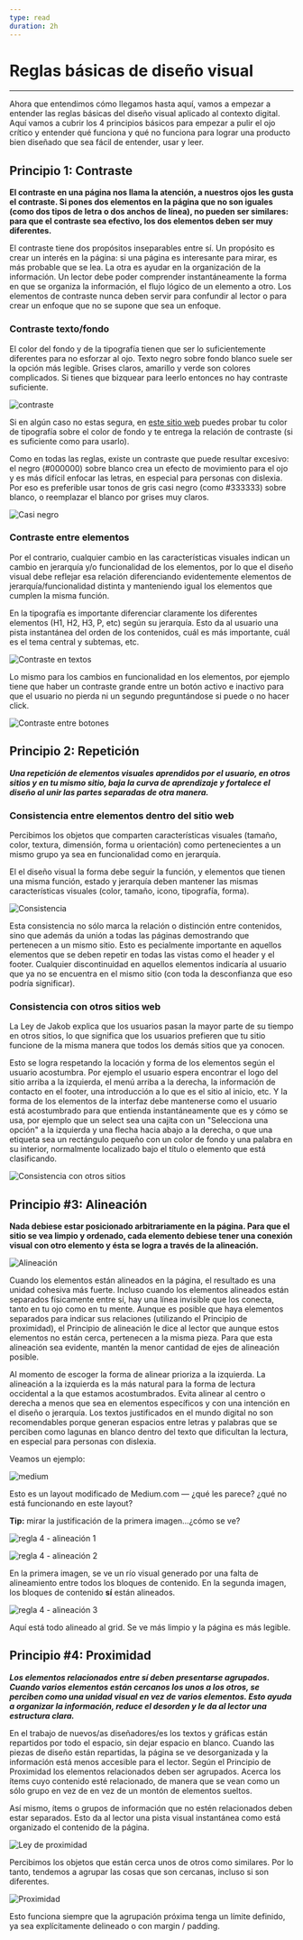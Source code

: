 ```yaml
---
type: read
duration: 2h
---
```


# Reglas básicas de diseño visual

***

Ahora que entendimos cómo llegamos hasta aquí, vamos a empezar a entender las
reglas básicas del diseño visual aplicado al contexto digital. Aquí vamos a
cubrir los 4 principios básicos para empezar a pulir el ojo crítico y entender
qué funciona y qué no funciona para lograr una producto bien diseñado que sea
fácil de entender, usar y leer.

## Principio 1: Contraste

**El contraste en una página nos llama la atención, a nuestros ojos les gusta el
contraste. Si pones dos elementos en la página que no son iguales (como dos
tipos de letra o dos anchos de línea), no pueden ser similares: para que el
contraste sea efectivo, los dos elementos deben ser muy diferentes.**

El contraste tiene dos propósitos inseparables entre sí. Un propósito es crear
un interés en la página: si una página es interesante para mirar, es más probable
que se lea. La otra es ayudar en la organización de la información. Un lector
debe poder comprender instantáneamente la forma en que se organiza la información,
el flujo lógico de un elemento a otro. Los elementos de contraste nunca deben
servir para confundir al lector o para crear un enfoque que no se supone que sea
un enfoque.

### Contraste texto/fondo

El color del fondo y de la tipografía tienen que ser lo suficientemente
diferentes para no esforzar al ojo. Texto negro sobre fondo blanco suele ser la
opción más legible. Grises claros, amarillo y verde son colores complicados. Si
tienes que bizquear para leerlo entonces no hay contraste suficiente.

![contraste](https://i.ibb.co/XjkK0S9/Artboard-Copy-4.png)

Si en algún caso no estas segura, en [este sitio web](webaim.org/resources/contrastchecker)
puedes probar tu color de tipografía sobre el color de fondo y te entrega la
relación de contraste (si es suficiente como para usarlo).

Como en todas las reglas, existe un contraste que puede resultar excesivo: el
negro (#000000) sobre blanco crea un efecto de movimiento para el ojo y es más
difícil enfocar las letras, en especial para personas con dislexia. Por eso es
preferible usar tonos de gris casi negro (como #333333) sobre blanco, o
reemplazar el blanco por grises muy claros.

![Casi negro](https://i.ibb.co/9TwVKD4/Artboard-Copy-5.png)

### Contraste entre elementos

Por el contrario, cualquier cambio en las características visuales indican un
cambio en jerarquía y/o funcionalidad de los elementos, por lo que el diseño
visual debe reflejar esa relación diferenciando evidentemente elementos de
jerarquía/funcionalidad distinta y manteniendo igual los elementos que cumplen
la misma función.

En la tipografía es importante diferenciar claramente los diferentes elementos
(H1, H2, H3, P, etc) según su jerarquía. Esto da al usuario una pista
instantánea del orden de los contenidos, cuál es más importante, cuál es el tema
central y subtemas, etc.

![Contraste en textos](https://i.ibb.co/5GmXPRb/Artboard.png)

Lo mismo para los cambios en funcionalidad en los elementos, por ejemplo tiene
que haber un contraste grande entre un botón activo e inactivo para que el
usuario no pierda ni un segundo preguntándose si puede o no hacer click.

![Contraste entre botones](https://i.ibb.co/HT5bFpW/Artboard-Copy-3.png)

## Principio 2: Repetición

***Una repetición de elementos visuales aprendidos por el usuario, en otros
 sitios y en tu mismo sitio, baja la curva de aprendizaje y fortalece el diseño
al unir las partes separadas de otra manera.***

### Consistencia entre elementos dentro del sitio web

Percibimos los objetos que comparten características visuales (tamaño, color,
textura, dimensión, forma u orientación) como pertenecientes a un mismo grupo ya
sea en funcionalidad como en jerarquía.

El el diseño visual la forma debe seguir la función, y elementos que tienen una
misma función, estado y jerarquía deben mantener las mismas características
visuales (color, tamaño, icono, tipografía, forma).

![Consistencia](https://cdn.pbrd.co/images/HSD6eRY.png)

Esta consistencia no sólo marca la relación o distinción entre contenidos, sino
que además da unión a todas las páginas demostrando que pertenecen a un mismo
sitio. Esto es pecialmente importante en aquellos elementos que se deben repetir
en todas las vistas como el header y el footer. Cualquier discontinuidad en
aquellos elementos indicaría al usuario que ya no se encuentra en el mismo sitio
(con toda la desconfianza que eso podría significar).

### Consistencia con otros sitios web

La Ley de Jakob explica que los usuarios pasan la mayor parte de su tiempo en
otros sitios, lo que significa que los usuarios prefieren que tu sitio funcione
de la misma manera que todos los demás sitios que ya conocen.

Esto se logra respetando la locación y forma de los elementos según el usuario
acostumbra. Por ejemplo el usuario espera encontrar el logo del sitio arriba a
la izquierda, el menú arriba a la derecha, la información de contacto en el
footer, una introducción a lo que es el sitio al inicio, etc. Y la forma de los
elementos de la interfaz debe mantenerse como el usuario está acostumbrado para
que entienda instantáneamente que es y cómo se usa, por ejemplo que un select
sea una cajita con un "Selecciona una opción" a la izquierda y una flecha hacia
abajo a la derecha, o que una etiqueta sea un rectángulo pequeño con un color de
fondo y una palabra en su interior, normalmente localizado bajo el título o
elemento que está clasificando.

![Consistencia con otros sitios](https://cdn.pbrd.co/images/HSD6UdC.png)

## Principio #3: Alineación

**Nada debiese estar posicionado arbitrariamente en la página. Para que el sitio
se vea limpio y ordenado, cada elemento debiese tener una conexión visual con
otro elemento y ésta se logra a través de la alineación.**

![Alineación](https://cdn.pbrd.co/images/HSD5KBb.png)

Cuando los elementos están alineados en la página, el resultado es una unidad
cohesiva más fuerte. Incluso cuando los elementos alineados están separados
físicamente entre sí, hay una línea invisible que los conecta, tanto en tu ojo
como en tu mente. Aunque es posible que haya elementos separados para indicar
sus relaciones (utilizando el Principio de proximidad), el Principio de
alineación le dice al lector que aunque estos elementos no están cerca,
pertenecen a la misma pieza. Para que esta alineación sea evidente, mantén la
menor cantidad de ejes de alineación posible.

Al momento de escoger la forma de alinear prioriza a la izquierda. La alineación
a la izquierda es la más natural para la forma de lectura occidental a la que
estamos acostumbrados. Evita alinear al centro o derecha a menos que sea en
elementos específicos y con una intención en el diseño o jerarquía. Los textos
justificados en el mundo digital no son recomendables porque generan espacios
entre letras y palabras que se perciben como lagunas en blanco dentro del texto
que dificultan la lectura, en especial para personas con dislexia.

Veamos un ejemplo:

![medium](https://lh3.googleusercontent.com/DuhhwjtP4rV1EeeDPyBJ7ETaWW6G_HDjLtrUu2xBO5EomKceKa82vHBBSgNkncsW8MBAFiy79d6dLmevDNOoFEsxWUbn3OyIXNRoIeFQ9iOiF6OKqBCSHNojsNPIcWmNvLRcYiZ6)

Esto es un layout modificado de Medium.com — ¿qué les parece? ¿qué no está
funcionando en este layout?

**Tip:** mirar la justificación de la primera imagen…¿cómo se ve?

![regla 4 - alineación 1](https://lh5.googleusercontent.com/s-cPH27PfaEoJdPsDYiipLoaZ1bhfGMoicmnf85TZcCZTAP-3J0hPqaM_51xKZzyvxcrImMU8zKkCehFDM8DZVLPfvykcw7qxvviCL-E2cY85TD1w_dRxOcpWgECukDZ-RE_nOtH)

![regla 4 - alineación 2](https://lh6.googleusercontent.com/QBFXJsGVTruYfhSJXkbmfy_ut16chdYhYFDaRGDTR8oA2r66ccDXz2TVjMvMWyMTmRd6FiL0sUPOFnB35Ch-oiTyr8LvMv1qkRm7jQoPH9BzKCPLqV-eu3RmtYFucqDV2_2-v3cy)

En la primera imagen, se ve un río visual generado por una falta de alineamiento
entre todos los bloques de contenido. En la segunda imagen, los bloques de
contenido **sí** están alineados.

![regla 4 - alineación 3](https://lh5.googleusercontent.com/Jq7xNl2Htg3pERzKsP3LW25upa0D9YGBCMT1ni0mQQ2J0F_HNnd3feuMGRjLnTvo_Gdcan2Zo6_kyVuANd37vJ76eq0xRZSeIcJ3URhGMo5v-d4e7DPdE8GWY5Au5JKbzd7bTVql)

Aquí está todo alineado al grid. Se ve más limpio y la página es más legible.

## Principio #4: Proximidad

***Los elementos relacionados entre sí deben presentarse agrupados. Cuando varios
elementos están cercanos los unos a los otros, se perciben como una unidad visual
en vez de varios elementos. Esto ayuda a organizar la información, reduce el
desorden y le da al lector una estructura clara.***

En el trabajo de nuevos/as diseñadores/es los textos y gráficas están repartidos
por todo el espacio, sin dejar espacio en blanco. Cuando las piezas de diseño
están repartidas, la página se ve desorganizada y la información está menos
accesible para el lector. Según el Principio de Proximidad los elementos
relacionados deben ser agrupados. Acerca los ítems cuyo contenido esté
relacionado, de manera que se vean como un sólo grupo en vez de en vez de un
montón de elementos sueltos.

Así mismo, ítems o grupos de información que no estén relacionados deben estar
separados. Esto da al lector una pista visual instantánea como está organizado
el contenido de la página.

![Ley de proximidad](https://i.ibb.co/Bf73wgp/1-CAUr4-Sp-Pf-Pf3-Lz-NWt-XT2w.png)

Percibimos los objetos que están cerca unos de otros como similares. Por lo
tanto, tendemos a agrupar las cosas que son cercanas, incluso si son diferentes.

![Proximidad](https://i.ibb.co/9GvMKs7/Proximity.png)

Esto funciona siempre que la agrupación próxima tenga un límite definido, ya sea
explícitamente delineado o con margin / padding.
